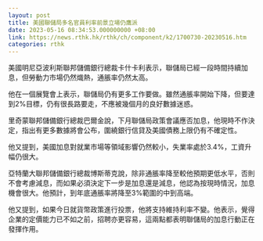 ```yaml
---
layout: post
title: 美國聯儲局多名官員利率前景立場仍鷹派
date: 2023-05-16 08:34:53.000000000 +08:00
link: https://news.rthk.hk/rthk/ch/component/k2/1700730-20230516.htm
categories: rthk
---
```


美國明尼亞波利斯聯邦儲備銀行總裁卡什卡利表示，聯儲局已經一段時間持續加息，但勞動力市場仍然熾熱，通脹率仍然太高。

他在一個展覽會上表示，聯儲局仍有更多工作要做。雖然通脹率開始下降，但要達到2%目標，仍有很長路要走，不應被幾個月的良好數據迷惑。

里奇蒙聯邦儲備銀行總裁巴爾金說，下月聯儲局政策會議應否加息，他現時不作決定，指出有更多數據將會公布，圍繞銀行信貸及美國債務上限仍有不確定性。

他又提到，美國加息對就業市場等領域影響仍然較小，失業率處於3.4%，工資升幅仍很大。

亞特蘭大聯邦儲備銀行總裁博斯蒂克說，除非通脹率降至較他預期更低水平，否則不會考慮減息，而如果必須決定下一步是加息還是減息，他認為按現時情況，加息機會很大。他預計，到年底通脹率將降至3%範圍的中到高端。

他又提到，如果今日就貨幣政策進行投票，他將支持維持利率不變。他表示，覺得企業的定價能力已不如之前，招聘亦更容易，這兩點都表明聯儲局的加息行動正在發揮作用。
